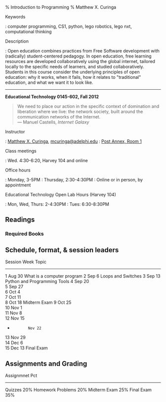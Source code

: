 % Introduction to Programming
% Matthew X. Curinga

<!--
This syllabus was created for
the Educational Technology Program
at Adelphi University:
http://education.adelphi.edu
copyright 2012 Matthew X. Curinga
http://matt.curinga.com
This work is licensed under the Creative Commons Attribution-ShareAlike 3.0 Unported License.
To view a copy of this license, visit http://creativecommons.org/licenses/by-sa/3.0/ or send
a letter to Creative Commons, 444 Castro Street, Suite 900, Mountain View, California, 94041, USA.
We ask, but do not require, that attribution includes a link to our websites (above).
version: 2.1
Based on work available here: https://github.com/mcuringa/adelphi-ed-tech-courses
-->

Keywords

:   computer programming, CS1, python, lego robotics, lego nxt, computational thinking

Description

:   Open education combines practices from Free Software development with (radically) student-centered pedagogy. In open education, free learning resources are developed collaboratively using the global internet, tailored locally to the specific needs of learners, and studied collaboratively. Students in this course consider the underlying principles of open education: why it works, when it fails, how it relates to "traditional" education, and what we want it to look like.

------------------------------------------------------------------------

**Educational Technology 0145-602, Fall 2012**

> We need to place our action in the specific context of
> domination and liberation where we live: the network society,
> built around the communication networks of the Internet.<br />
> — Manuel Castells, _Internet Galaxy_



Instructor

:   [Matthew X. Curinga](http://matt.curinga.com), <mcuringa@adelphi.edu>
:   [Post Annex, Room 1](http://goo.gl/maps/XReYB "Where is Post Annex? click the link to see it on a map")

Class meetings

:   Wed. 4:30-6:20, Harvey 104 and online

Office hours

:   Monday, 3-5PM
:   Thursday, 2:30-4:30PM
:   Online or in person, by appointment

Educational Technology Open Lab Hours (Harvey 104)

: Mon, Wed, Thurs: 2-4:30PM
: Tues: 6:30-8:30PM

## Readings
### Required Books



## Schedule, format, & session leaders

Session      Week       Topic
-------      ------     ----------------------------------------
1            Aug 30     What is a computer program
2            Sep 6      Loops and Switches
3            Sep 13     Python and Programming Tools
4            Sep 20     
5            Sep 27     
6            Oct 4      
7            Oct 11     
8            Oct 18     Midterm Exam
9            Oct 25     
10           Nov 1      
11           Nov 8      
12           Nov 15     
-            Nov 22     
13           Nov 29     
14           Dec 6      
15           Dec 13     Final Exam


## Assignments and Grading

Assignmnet              Pct
-------------------     -------
Quizzes                 20%
Homework Problems       20%
Midterm Exam            25%
Final Exam              35%




